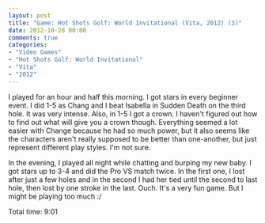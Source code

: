 ```yaml
---
layout: post
title: "Game: Hot Shots Golf: World Invitational (Vita, 2012) (3)"
date: 2012-10-28 00:00
comments: true
categories:
- "Video Games"
- "Hot Shots Golf: World Invitational"
- "Vita"
- "2012"
---
```


I played for an hour and half this morning. I got stars in every
beginner event. I did 1-5 as Chang and I beat Isabella in Sudden
Death on the third hole. It was very intense. Also, in 1-5 I got
a crown. I haven't figured out how to find out what will give you
a crown though. Everything seemed a lot easier with Change
because he had so much power, but it also seems like the
characters aren't really supposed to be better than one-another,
but just represent different play styles. I'm not sure.

In the evening, I played all night while chatting and burping my
new baby. I got stars up to 3-4 and did the Pro VS match twice. In
the first one, I lost after just a few holes and in the second I
had her tied until the second to last hole, then lost by one
stroke in the last. Ouch. It's a very fun game. But I might be
playing too much :/

Total time: 9:01
